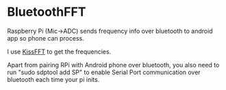 # BluetoothFFT
Raspberry Pi (Mic->ADC) sends frequency info over bluetooth to android app so phone can process.

I use [KissFFT](https://github.com/mborgerding/kissfft) to get the frequencies.

Apart from pairing RPi with Android phone over bluetooth, you also need to run "sudo sdptool add SP" to enable Serial Port communication over bluetooth each time your pi inits.
